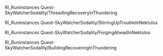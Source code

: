 RI_Runinstances Quest-SkyWatcherSodality/ThreadingRecoveryInThundering

RI_Runinstances Quest-SkyWatcherSodality/StirringUpTroubleInNektulos

RI_Runinstances Quest-SkyWatcherSodality/ForgingAheadInNektulos

RI_Runinstances Quest-SkyWatcherSodality/BuildingRecoveringInThundering
